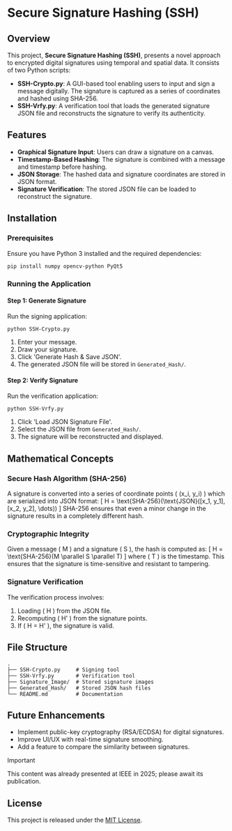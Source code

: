 # Secure Signature Hashing (SSH)

## Overview
This project, **Secure Signature Hashing (SSH)**, presents a novel approach to encrypted digital signatures using temporal and spatial data. It consists of two Python scripts:
- **SSH-Crypto.py**: A GUI-based tool enabling users to input and sign a message digitally. The signature is captured as a series of coordinates and hashed using SHA-256.
- **SSH-Vrfy.py**: A verification tool that loads the generated signature JSON file and reconstructs the signature to verify its authenticity.

## Features
- **Graphical Signature Input**: Users can draw a signature on a canvas.
- **Timestamp-Based Hashing**: The signature is combined with a message and timestamp before hashing.
- **JSON Storage**: The hashed data and signature coordinates are stored in JSON format.
- **Signature Verification**: The stored JSON file can be loaded to reconstruct the signature.

## Installation
### Prerequisites
Ensure you have Python 3 installed and the required dependencies:
```bash
pip install numpy opencv-python PyQt5
```

### Running the Application
#### Step 1: Generate Signature
Run the signing application:
```bash
python SSH-Crypto.py
```
1. Enter your message.
2. Draw your signature.
3. Click 'Generate Hash & Save JSON'.
4. The generated JSON file will be stored in `Generated_Hash/`.

#### Step 2: Verify Signature
Run the verification application:
```bash
python SSH-Vrfy.py
```
1. Click 'Load JSON Signature File'.
2. Select the JSON file from `Generated_Hash/`.
3. The signature will be reconstructed and displayed.

## Mathematical Concepts
### Secure Hash Algorithm (SHA-256)
A signature is converted into a series of coordinate points \( (x_i, y_i) \) which are serialized into JSON format:
\[
H = \text{SHA-256}(\text{JSON}([x_1, y_1], [x_2, y_2], \dots))
\]
SHA-256 ensures that even a minor change in the signature results in a completely different hash.

### Cryptographic Integrity
Given a message \( M \) and a signature \( S \), the hash is computed as:
\[
H = \text{SHA-256}(M \parallel S \parallel T)
\]
where \( T \) is the timestamp. This ensures that the signature is time-sensitive and resistant to tampering.

### Signature Verification
The verification process involves:
1. Loading \( H \) from the JSON file.
2. Recomputing \( H' \) from the signature points.
3. If \( H = H' \), the signature is valid.

## File Structure
```
.
├── SSH-Crypto.py     # Signing tool
├── SSH-Vrfy.py       # Verification tool
├── Signature_Image/  # Stored signature images
├── Generated_Hash/   # Stored JSON hash files
└── README.md         # Documentation
```

## Future Enhancements
- Implement public-key cryptography (RSA/ECDSA) for digital signatures.
- Improve UI/UX with real-time signature smoothing.
- Add a feature to compare the similarity between signatures.

> [!IMPORTANT]
> This content was already presented at IEEE in 2025; please await its publication.

## License
This project is released under the [MIT License](LICENSE).


